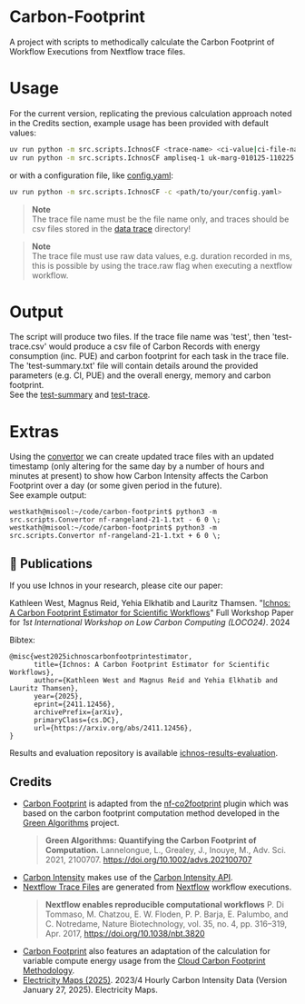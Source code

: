 # Carbon-Footprint
A project with scripts to methodically calculate the Carbon Footprint of Workflow Executions from Nextflow trace files.

# Usage
For the current version, replicating the previous calculation approach noted in the Credits section, example usage has been provided with default values:
```bash
uv run python -m src.scripts.IchnosCF <trace-name> <ci-value|ci-file-name> <power_model> <? interval=60> <? pue=1.0> <? memory-coeff=0.392>
uv run python -m src.scripts.IchnosCF ampliseq-1 uk-marg-010125-110225 gpg_15_powersave_linear 5 1.0 0.392
```
or with a configuration file, like [config.yaml](example/config.yaml):
```bash
uv run python -m src.scripts.IchnosCF -c <path/to/your/config.yaml>
```

> **Note**  
> The trace file name must be the file name only, and traces should be csv files stored in the [data trace](data/trace/) directory!

> **Note**  
> The trace file must use raw data values, e.g. duration recorded in ms, this is possible by using the trace.raw flag when executing a nextflow workflow. 

# Output
The script will produce two files. If the trace file name was 'test', then 'test-trace.csv' would produce a csv file of Carbon Records with energy consumption (inc. PUE) and carbon footprint for each task in the trace file. The 'test-summary.txt' file will contain details around the provided parameters (e.g. CI, PUE) and the overall energy, memory and carbon footprint.     
See the [test-summary](output/test-summary.txt) and [test-trace](output/test-trace.csv). 

# Extras
Using the [convertor](src/scripts/Convertor.py) we can create updated trace files with an updated timestamp (only altering for the same day by a number of hours and minutes at present) to show how Carbon Intensity affects the Carbon Footprint over a day (or some given period in the future).   
See example output:
```
westkath@misool:~/code/carbon-footprint$ python3 -m src.scripts.Convertor nf-rangeland-21-1.txt - 6 0 \;
westkath@misool:~/code/carbon-footprint$ python3 -m src.scripts.Convertor nf-rangeland-21-1.txt + 6 0 \;
```

## 📖 Publications

If you use Ichnos in your research, please cite our paper:

Kathleen West, Magnus Reid, Yehia Elkhatib and Lauritz Thamsen. "[Ichnos: A Carbon Footprint Estimator for Scientific Workflows](https://arxiv.org/abs/2411.12456)" Full Workshop Paper for *1st International Workshop on Low Carbon Computing (LOCO24)*. 2024

Bibtex:
```
@misc{west2025ichnoscarbonfootprintestimator,
      title={Ichnos: A Carbon Footprint Estimator for Scientific Workflows}, 
      author={Kathleen West and Magnus Reid and Yehia Elkhatib and Lauritz Thamsen},
      year={2025},
      eprint={2411.12456},
      archivePrefix={arXiv},
      primaryClass={cs.DC},
      url={https://arxiv.org/abs/2411.12456}, 
}
```

Results and evaluation repository is available [ichnos-results-evaluation](https://github.com/GlasgowC3lab/ichnos-results-evaluation).

## Credits
- [Carbon Footprint](src/scripts/CarbonFootprint.py) is adapted from the [nf-co2footprint](https://github.com/nextflow-io/nf-co2footprint) plugin which was based on the carbon footprint computation method developed in the [Green Algorithms](https://www.green-algorithms.org/) project. 
  > **Green Algorithms: Quantifying the Carbon Footprint of Computation.**
  > Lannelongue, L., Grealey, J., Inouye, M.,
  > Adv. Sci. 2021, 2100707. https://doi.org/10.1002/advs.202100707
- [Carbon Intensity](src/scripts/CarbonIntensity.py) makes use of the [Carbon Intensity API](https://carbonintensity.org.uk/).
- [Nextflow Trace Files](data/trace/) are generated from [Nextflow]() workflow executions. 
  > **Nextflow enables reproducible computational workflows**
  > P. Di Tommaso, M. Chatzou, E. W. Floden, P. P. Barja, E. Palumbo, and C. Notredame,
  > Nature Biotechnology, vol. 35, no. 4, pp. 316–319, Apr. 2017, https://doi.org/10.1038/nbt.3820
- [Carbon Footprint](src/scripts/CarbonFootprint.py) also features an adaptation of the calculation for variable compute energy usage from the [Cloud Carbon Footprint Methodology](https://www.cloudcarbonfootprint.org/docs/methodology/).
- [Electricity Maps (2025)](https://www.electricitymaps.com). 2023/4 Hourly Carbon Intensity Data (Version January 27, 2025). Electricity Maps. 

